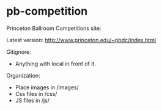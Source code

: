 pb-competition
==============

Princeton Ballroom Competitions site: 

Latest version: http://www.princeton.edu/~pbdc/index.html

Gitignore:
 - Anything with local in front of it.

Organization:
 - Place images in /images/
 - Css files in /css/
 - JS files in /js/


